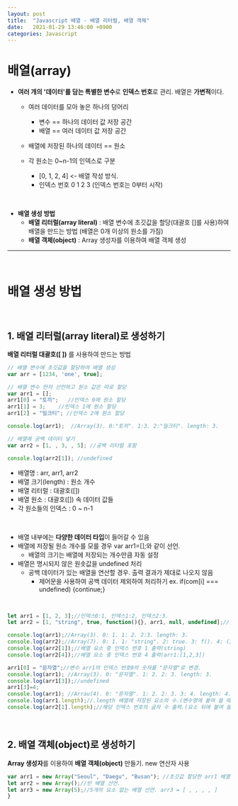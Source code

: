 ```yaml
---
layout: post
title:  "Javascript 배열 - 배열 리터럴, 배열 객체"
date:   2021-01-29 13:46:00 +0900
categories: Javascript
---
```

# 배열(array)


- **여러 개의 '데이터'를 담는 특별한 변수**로 **인덱스 번호**로 관리. 배열은 **가변적**이다.

    - 여러 데이터를 모아 놓은 하나의 덩어리
        - 변수 == 하나의 데이터 값 저장 공간
        - 배열 == 여러 데이터 값 저장 공간

    - 배열에 저장된 하나의 데이터 == 원소

    - 각 원소는 0~n-1의 인덱스로 구분
        - [0, 1, 2, 4] <- 배열 작성 방식.
        - 인덱스 번호 0 1 2 3 (인덱스 번호는 0부터 시작)

<br>

- **배열 생성 방법**
    - **배열 리터럴(array literal)** : 배열 변수에 초깃값을 할당(대괄호 []를 사용)하여 배열을 만드는 방법 (배열은 0개 이상의 원소를 가짐)
    - **배열 객체(object)** : Array 생성자를 이용하여 배열 객체 생성

---

<br>

# 배열 생성 방법

<br>

## 1. 배열 리터럴(array literal)로 생성하기

**배열 리터럴 대괄호([ ])** 를 사용하여 만드는 방법

```jsx
// 배열 변수에 초깃값을 할당하여 배열 생성
var arr = [1234, 'one', true];

// 배열 변수 먼저 선언하고 원소 값은 따로 할당
var arr1 = [];
arr1[0] = "토끼";   //인덱스 0에 원소 할당
arr1[1] = 3;    //인덱스 1에 원소 할당
arr1[2] = "밀크티"; //인덱스 2에 원소 할당

console.log(arr1);  //Array(3). 0:"토끼". 1:3. 2:"밀크티". length: 3.

// 배열에 공백 데이터 넣기
var arr2 = [1, , 3, , 5]; //공백 리터럴 포함

console.log(arr2[1]); //undefined
```
- 배열명 : arr, arr1, arr2
- 배열 크기(length) : 원소 개수
- 배열 리터럴 : 대괄호([])
- 배열 원소 : 대괄호([]) 속 데이터 값들
- 각 원소들의 인덱스 : 0 ~ n-1

<br>

- 배열 내부에는 **다양한 데이터 타입**이 들어갈 수 있음
- 배열에 저장될 원소 개수를 모를 경우 var arr1=[];와 같이 선언.
    - 배열의 크기는 배열에 저장되는 개수만큼 자동 설정
- 배열은 명시되지 않은 원솟값을 undefined 처리
    - 공백 데이터가 있는 배열을 연산할 경우. 출력 결과가 제대로 나오지 않음
        - 제어문을 사용하여 공백 데이터 제외하여 처리하기
        ex. if(com[i] === undefined) {continue;}

<br>

```jsx
let arr1 = [1, 2, 3];//인덱스0:1, 인덱스1:2, 인덱스2:3.
let arr2 = [1, "string", true, function(){}, arr1, null, undefined];//숫자, 문자열, 논리, 함수, 변수, null, undefined ..

console.log(arr1);//Array(3). 0: 1. 1: 2. 2:3. length: 3.
console.log(arr2);//Array(7). 0: 1. 1: "string". 2: true. 3: f(). 4: (3)[1, 2, 3]. 5: null. 6: undefined. length: 7.
console.log(arr2[1]);//배열 요소 중 인덱스 번호 1 출력(string)
console.log(arr2[4]);//배열 요소 중 인덱스 번호 4 출력(arr1:[1,2,3])

arr1[0] = "문자열";//변수 arr1의 인덱스 번호0의 숫자를 "문자열"로 변경.
console.log(arr1); //Array(3). 0: "문자열". 1: 2. 2: 3. length: 3.
console.log(arr1[3]);//undefined
arr1[3]=4;
console.log(arr1); //Arrau(4). 0: "문자열". 1: 2. 2: 3. 3: 4. length: 4.
console.log(arr1.length);//.length 배열에 저장된 요소의 수.(변수명에 붙여 쓸 때) 4
console.log(arr2[1].length);//해당 인덱스 번호의 글자 수 출력.(요소 뒤에 붙여 쓸 때) 6(s,t,r,i,n,g)
```

<br>

## 2. 배열 객체(object)로 생성하기

**Array 생성자**를 이용하여 **배열 객체(object)** 만들기. new 연산자 사용

```jsx
var arr1 = new Array("Seoul", "Daegu", "Busan"); //초깃값 할당한 arr1 배열 생성
let arr2 = new Array();//빈 배열 선언.
let arr3 = new Array(5);//5개의 요소 없는 배열 선언. arr3 = [ , , , , ]
}
```